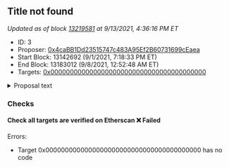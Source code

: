 ## Title not found

_Updated as of block [13219581](https://etherscan.io/block/13219581) at 9/13/2021, 4:36:16 PM ET_

- ID: 3
- Proposer: [0x4caBB1Dd23515747c483A95Ef2B60731699cEaea](https://etherscan.io/address/0x4caBB1Dd23515747c483A95Ef2B60731699cEaea)
- Start Block: 13142692 (9/1/2021, 7:18:33 PM ET)
- End Block: 13183012 (9/8/2021, 12:52:48 AM ET)
- Targets: [0x0000000000000000000000000000000000000000](https://etherscan.io/address/0x0000000000000000000000000000000000000000#code)

<details>
  <summary>Proposal text</summary>

> ""
</details>

### Checks
#### Check all targets are verified on Etherscan ❌ Failed
  
Errors:
- Target 0x0000000000000000000000000000000000000000 has no code




